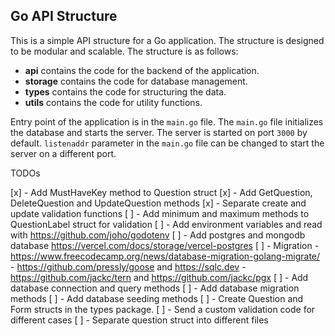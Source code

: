 ## Go API Structure
This is a simple API structure for a Go application. The structure is designed to be modular and scalable. The structure is as follows:
  - **api** contains the code for the backend of the application. 
  - **storage** contains the code for database management.
  - **types** contains the code for structuring the data.
  - **utils** contains the code for utility functions.

Entry point of the application is in the ```main.go``` file. The ```main.go``` file initializes the database and starts the server. The server is started on port ```3000``` by default. ```listenaddr``` parameter in the ```main.go``` file can be changed to start the server on a different port.


TODOs

[x] - Add MustHaveKey method to Question struct
[x] - Add GetQuestion, DeleteQuestion and UpdateQuestion methods
[x] - Separate create and update validation functions
[ ] - Add minimum and maximum methods to QuestionLabel struct for validation
[ ] - Add environment variables and read with https://github.com/joho/godotenv
[ ] - Add postgres and mongodb database
  https://vercel.com/docs/storage/vercel-postgres
  [ ] - Migration
    - https://www.freecodecamp.org/news/database-migration-golang-migrate/
    - https://github.com/pressly/goose and https://sqlc.dev
    - https://github.com/jackc/tern and https://github.com/jackc/pgx
  [ ] - Add database connection and query methods
  [ ] - Add database migration methods
  [ ] - Add database seeding methods
[ ] - Create Question and Form structs in the types package.
[ ] - Send a custom validation code for different cases
[ ] - Separate question struct into different files
